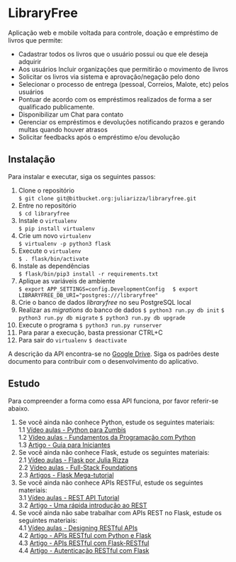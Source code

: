 # LibraryFree
Aplicação web e mobile voltada para controle, doação e empréstimo de livros que permite: 
 
* Cadastrar todos os livros que o usuário possui ou que ele deseja adquirir  
* Aos usuários Incluir organizações que permitirão o movimento de livros  
* Solicitar os livros via sistema e aprovação/negação pelo dono  
* Selecionar o processo de entrega (pessoal, Correios, Malote, etc) pelos usuários  
* Pontuar de acordo com os empréstimos realizados de forma a ser qualificado publicamente.  
* Disponibilizar um Chat para contato  
* Gerenciar os empréstimos e devoluções notificando prazos e gerando multas quando houver atrasos  
* Solicitar feedbacks após o empréstimo e/ou devolução  


## Instalação
Para instalar e executar, siga os seguintes passos:  

1. Clone o repositório  
        ```
        $ git clone git@bitbucket.org:juliarizza/libraryfree.git
        ```
2. Entre no repositório  
        ```
        $ cd libraryfree
        ```
3. Instale o `virtualenv`  
        ```
        $ pip install virtualenv
        ```
4. Crie um novo `virtualenv`  
        ```
        $ virtualenv -p python3 flask
        ```
5. Execute o `virtualenv`  
        ```
        $ . flask/bin/activate
        ```
6. Instale as dependências  
        ```
        $ flask/bin/pip3 install -r requirements.txt
        ```
7. Aplique as variáveis de ambiente  
        ```
        $ export APP_SETTINGS=config.DevelopmentConfig  
        ```
        ```
        $ export LIBRARYFREE_DB_URI="postgres:///libraryfree"  
        ```
8. Crie o banco de dados *libraryfree* no seu PostgreSQL local
9. Realizar as *migrations* do banco de dados
        ```
        $ python3 run.py db init
        ```
        ```
        $ python3 run.py db migrate
        ```
        ```
        $ python3 run.py db upgrade
        ```
10. Execute o programa
        ```
        $ python3 run.py runserver
        ```
11. Para parar a execução, basta pressionar CTRL+C
12. Para sair do `virtualenv`
        ```
        $ deactivate
        ```

A descrição da API encontra-se no [Google Drive](https://docs.google.com/document/d/11MZLz1n1NyYSTxpYS7F2cb73usuK1KQio-7rnuB214w/edit). Siga os padrões deste documento para contribuir com o desenvolvimento do aplicativo.  

## Estudo
Para compreender a forma como essa API funciona, por favor referir-se abaixo.  
  
1. Se você ainda não conhece Python, estude os seguintes materiais:  
        1.1 [Vídeo aulas - Python para Zumbis](http://pycursos.com/python-para-zumbis/)  
        1.2 [Vídeo aulas - Fundamentos da Programação com Python](https://br.udacity.com/course/programming-foundations-with-python--ud036/)  
        1.3 [Artigo - Guia para Iniciantes](https://ericstk.wordpress.com/2013/01/02/python-guia-para-iniciantes-a-programacao/)  
2. Se você ainda não conhece Flask, estude os seguintes materiais:  
        2.1 [Vídeo aulas - Flask por Julia Rizza](https://drive.google.com/drive/folders/0B2z6DzJRIzgOTHRTTnF5RHpfeDQ?usp=sharing)  
        2.2 [Vídeo aulas - Full-Stack Foundations](https://br.udacity.com/course/full-stack-foundations--ud088/)  
        2.3 [Artigos - Flask Mega-tutorial](https://blog.miguelgrinberg.com/post/the-flask-mega-tutorial-part-i-hello-world)  
3. Se você ainda não conhece APIs RESTFul, estude os seguintes materiais:  
        3.1 [Vídeo aulas - REST API Tutorial](http://www.restapitutorial.com/)  
        3.2 [Artigo - Uma rápida introdução ao REST](https://www.infoq.com/br/articles/rest-introduction)  
4. Se você ainda não sabe trabalhar com APIs REST no Flask, estude os seguintes materiais:  
        4.1 [Vídeo aulas - Designing RESTful APIs](https://br.udacity.com/course/designing-restful-apis--ud388/)  
        4.2 [Artigo - APIs RESTful com Python e Flask](https://blog.miguelgrinberg.com/post/designing-a-restful-api-with-python-and-flask)  
        4.3 [Artigo - APIs RESTful com Flask-RESTful](https://blog.miguelgrinberg.com/post/designing-a-restful-api-using-flask-restful)  
        4.4 [Artigo - Autenticação RESTful com Flask](https://blog.miguelgrinberg.com/post/restful-authentication-with-flask)  